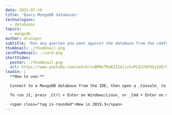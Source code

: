 ```yaml
---
date: 2021-07-29
title: 'Query MongoDB databases'
technologies:
  - databases
topics:
  - mongodb
author: dlsniper
subtitle: 'Run any queries you want against the database from the comfort of your IDE.'
thumbnail: ./thumbnail.png
cardThumbnail: ./card.png
shortVideo:
  poster: ./thumbnail.png
  url: https://www.youtube.com/watch?v=BPNvTRaRJ2I&list=PLQ176FUIyIUZrbrlz4AY1V8VzBJKZyVlW&index=110
leadin: |
  **How to use:**

  Connect to a MongoDB database from the IDE, then open a _Console_ to it and write a query.

  To run it, press _Ctrl + Enter on Windows/Linux_ or _Cmd + Enter on macOS_ to run the query and retrieve the results.

  <span class="tag is-rounded">New in 2019.3</span>
---
```


